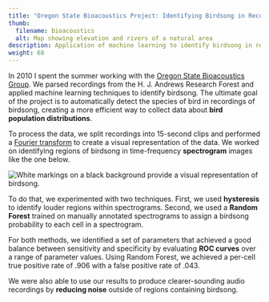 ```yaml
---
title: "Oregon State Bioacoustics Project: Identifying Birdsong in Recordings from the H. J. Andrews Research Forest"
thumb:
  filename: bioacoustics
  alt: Map showing elevation and rivers of a natural area
description: Application of machine learning to identify birdsong in recordings from H. J. Andrews Experimental Forest.
weight: 68
---
```


In 2010 I spent the summer working with the <a href='http://eecs.oregonstate.edu/research/bioacoustics/'>Oregon State Bioacoustics Group</a>. We parsed recordings from the H. J. Andrews Research Forest and applied machine learning techniques to identify birdsong. The ultimate goal of the project is to automatically detect the species of bird in recordings of birdsong, creating a more efficient way to collect data about **bird population distributions**.

To process the data, we split recordings into 15-second clips and performed a <a href='http://www.smbc-comics.com/?id=2874'>Fourier transform</a> to create a visual representation of the data. We worked on identifying regions of birdsong in time-frequency **spectrogram** images like the one below.

<img src='{{ site.github.url }}/images/spectrogram.png' title='chirp chirp' alt="White markings on a black background provide a visual representation of birdsong.">

To do that, we experimented with two techniques. First, we used **hysteresis** to identify louder regions within spectrograms. Second, we used a **Random Forest** trained on manually annotated spectrograms to assign a birdsong probability to each cell in a spectrogram.

For both methods, we identified a set of parameters that achieved a good balance between sensitivity and specificity by evaluating **ROC curves** over a range of parameter values. Using Random Forest, we achieved a per-cell true positive rate of .906 with a false positive rate of .043.

We were also able to use our results to produce clearer-sounding audio recordings by **reducing noise** outside of regions containing birdsong.
